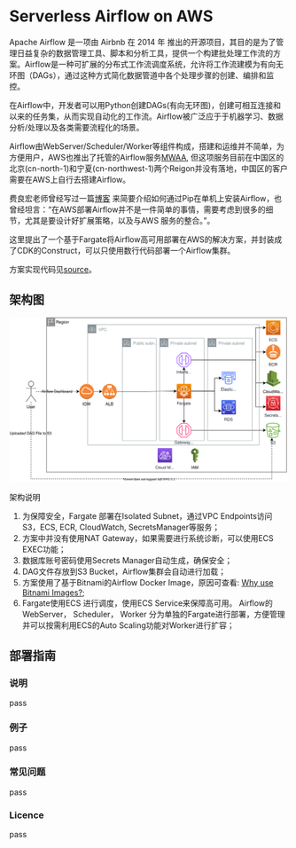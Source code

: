 # Serverless Airflow on AWS
Apache Airflow 是一项由 Airbnb 在 2014 年 推出的开源项目，其目的是为了管理日益复杂的数据管理工具、脚本和分析工具，提供一个构建批处理工作流的方案。Airflow是一种可扩展的分布式工作流调度系统，允许将工作流建模为有向无环图（DAGs），通过这种方式简化数据管道中各个处理步骤的创建、编排和监控。

在Airflow中，开发者可以用Python创建DAGs(有向无环图)，创建可相互连接和以来的任务集，从而实现自动化的工作流。Airflow被广泛应于于机器学习、数据分析/处理以及各类需要流程化的场景。

Airflow由WebServer/Scheduler/Worker等组件构成，搭建和运维并不简单，为方便用户，AWS也推出了托管的Airflow服务[MWAA](https://aws.amazon.com/cn/managed-workflows-for-apache-airflow/), 但这项服务目前在中国区的北京(cn-north-1)和宁夏(cn-northwest-1)两个Reigon并没有落地，中国区的客户需要在AWS上自行去搭建Airflow。

费良宏老师曾经写过一篇[博客](https://aws.amazon.com/cn/blogs/china/deploy-apache-airflow-to-the-cloud/) 来简要介绍如何通过Pip在单机上安装Airflow，也曾经坦言：“在AWS部署Airflow并不是一件简单的事情，需要考虑到很多的细节，尤其是要设计好扩展策略，以及与AWS 服务的整合。”。

这里提出了一个基于Fargate将Airflow高可用部署在AWS的解决方案，并封装成了CDK的Construct，可以只使用数行代码部署一个Airflow集群。

方案实现代码见[source](https://github.com/readybuilderone/serverless-airflow/tree/main/source)。


## 架构图

![architecture](assets/01-serverless-airflow-on-aws-architecture.svg)

架构说明
1. 为保障安全，Fargate 部署在Isolated Subnet，通过VPC Endpoints访问 S3，ECS, ECR, CloudWatch, SecretsManager等服务；
2. 方案中并没有使用NAT Gateway，如果需要进行系统诊断，可以使用ECS EXEC功能；
3. 数据库账号密码使用Secrets Manager自动生成，确保安全；
4. DAG文件存放到S3 Bucket，Airflow集群会自动进行加载；
5. 方案使用了基于Bitnami的Airflow Docker Image，原因可查看: [Why use Bitnami Images?](https://github.com/bitnami/bitnami-docker-airflow);
6. Fargate使用ECS 进行调度，使用ECS Service来保障高可用。 Airflow的WebServer， Scheduler， Worker 分为单独的Fargate进行部署，方便管理并可以按需利用ECS的Auto Scaling功能对Worker进行扩容；



## 部署指南
### 说明
pass

### 例子
pass

### 常见问题
pass

### Licence
pass
